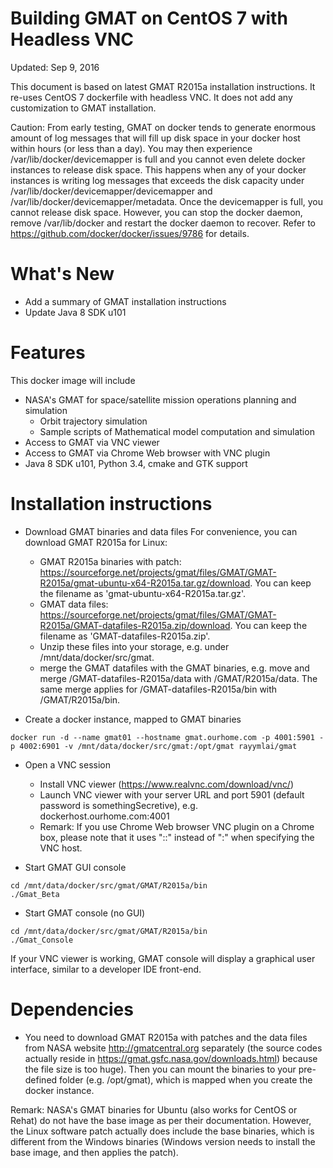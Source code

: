 # Building GMAT on CentOS 7 with Headless VNC
Updated: Sep 9, 2016

This document is based on latest GMAT R2015a installation instructions. It re-uses CentOS 7 dockerfile with headless VNC. It does not add any customization to GMAT installation.

Caution: From early testing, GMAT on docker tends to generate enormous amount of log messages that will fill up disk space in your docker host within hours (or less than a day).  You may then experience /var/lib/docker/devicemapper is full and you cannot even delete docker instances to release disk space. This happens when any of your docker instances is writing log messages that exceeds the disk capacity under /var/lib/docker/devicemapper/devicemapper and /var/lib/docker/devicemapper/metadata. Once the devicemapper is full, you cannot release disk space. However, you can stop the docker daemon, remove /var/lib/docker and restart the docker daemon to recover. Refer to https://github.com/docker/docker/issues/9786 for details.  

# What's New
* Add a summary of GMAT installation instructions
* Update Java 8 SDK u101

# Features
This docker image will include
* NASA's GMAT for space/satellite mission operations planning and simulation
  - Orbit trajectory simulation
  - Sample scripts of Mathematical model computation and simulation
* Access to GMAT via VNC viewer
* Access to GMAT via Chrome Web browser with VNC plugin
* Java 8 SDK u101, Python 3.4, cmake and GTK support

# Installation instructions
* Download GMAT binaries and data files
For convenience, you can download GMAT R2015a for Linux:
  - GMAT R2015a binaries with patch: https://sourceforge.net/projects/gmat/files/GMAT/GMAT-R2015a/gmat-ubuntu-x64-R2015a.tar.gz/download. You can keep the filename as 'gmat-ubuntu-x64-R2015a.tar.gz'.
  - GMAT data files: https://sourceforge.net/projects/gmat/files/GMAT/GMAT-R2015a/GMAT-datafiles-R2015a.zip/download. You can keep the filename as 'GMAT-datafiles-R2015a.zip'.
  - Unzip these files into your storage, e.g. under /mnt/data/docker/src/gmat.
  - merge the GMAT datafiles with the GMAT binaries, e.g. move and merge /GMAT-datafiles-R2015a/data with /GMAT/R2015a/data. The same merge applies for /GMAT-datafiles-R2015a/bin with /GMAT/R2015a/bin.

* Create a docker instance, mapped to GMAT binaries
```
docker run -d --name gmat01 --hostname gmat.ourhome.com -p 4001:5901 -p 4002:6901 -v /mnt/data/docker/src/gmat:/opt/gmat rayymlai/gmat
```

* Open a VNC session
  - Install VNC viewer (https://www.realvnc.com/download/vnc/)
  - Launch VNC viewer with your server URL and port 5901 (default password is somethingSecretive), e.g. dockerhost.ourhome.com:4001
  - Remark: If you use Chrome Web browser VNC plugin on a Chrome box, please note that it uses "::" instead of ":" when specifying the VNC host. 

* Start GMAT GUI console
```
cd /mnt/data/docker/src/gmat/GMAT/R2015a/bin
./Gmat_Beta
```

* Start GMAT console (no GUI)
```
cd /mnt/data/docker/src/gmat/GMAT/R2015a/bin
./Gmat_Console
```

If your VNC viewer is working, GMAT console will display a graphical user interface, similar to a developer IDE front-end.

# Dependencies
* You need to download GMAT R2015a with patches and the data files from NASA website http://gmatcentral.org separately (the source codes actually reside in https://gmat.gsfc.nasa.gov/downloads.html) because the file size is too huge). Then you can mount the binaries to your pre-defined folder (e.g. /opt/gmat), which is mapped when you create the docker instance.

Remark: NASA's GMAT binaries for Ubuntu (also works for CentOS or Rehat) do not have the base image as per their documentation. However, the Linux software patch actually does include the base binaries, which is different from the Windows binaries (Windows version needs to install the base image, and then applies the patch).
